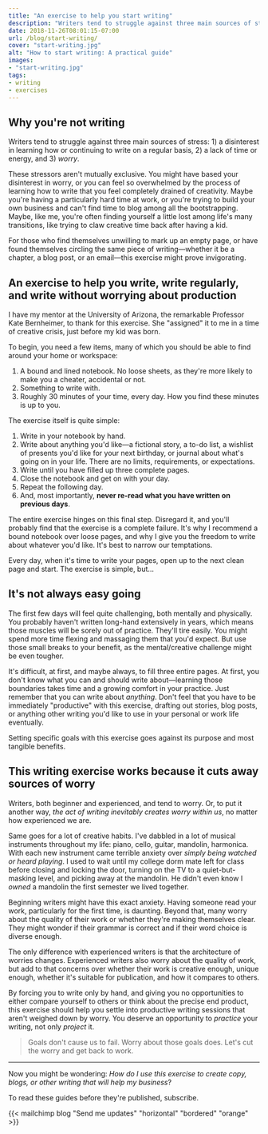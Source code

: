 ```yaml
---
title: "An exercise to help you start writing"
description: "Writers tend to struggle against three main sources of stress: 1) a disinterest in learning how or continuing to write on a regular basis, 2) a lack of time or energy, and 3) *worry*."
date: 2018-11-26T08:01:15-07:00
url: /blog/start-writing/
cover: "start-writing.jpg"
alt: "How to start writing: A practical guide"
images: 
- "start-writing.jpg"
tags: 
- writing
- exercises
---
```


## Why you're not writing

Writers tend to struggle against three main sources of stress: 1) a disinterest in learning how or continuing to write on a regular basis, 2) a lack of time or energy, and 3) *worry*.

These stressors aren't mutually exclusive. You might have based your disinterest in worry, or you can feel so overwhelmed by the process of learning how to write that you feel completely drained of creativity. Maybe you're having a particularly hard time at work, or you're trying to build your own business and can't find time to blog among all the bootstrapping. Maybe, like me, you're often finding yourself a little lost among life's many transitions, like trying to claw creative time back after having a kid.

For those who find themselves unwilling to mark up an empty page, or have found themselves circling the same piece of writing—whether it be a chapter, a blog post, or an email—this exercise might prove invigorating.


## An exercise to help you write, write regularly, and write without worrying about production

I have my mentor at the University of Arizona, the remarkable Professor Kate Bernheimer, to thank for this exercise. She "assigned" it to me in a time of creative crisis, just before my kid was born.

To begin, you need a few items, many of which you should be able to find around your home or workspace:

  1. A bound and lined notebook. No loose sheets, as they're more likely to make you a cheater, accidental or not.
  2. Something to write with.
  3. Roughly 30 minutes of your time, every day. How you find these minutes is up to you.

The exercise itself is quite simple:

  1. Write in your notebook by hand.
  2. Write about anything you'd like—a fictional story, a to-do list, a wishlist of presents you'd like for your next birthday, or journal about what's going on in your life. There are no limits, requirements, or expectations.
  3. Write until you have filled up three complete pages.
  4. Close the notebook and get on with your day.
  5. Repeat the following day.
  6. And, most importantly, **never re-read what you have written on previous days**.

The entire exercise hinges on this final step. Disregard it, and you'll probably find that the exercise is a complete failure. It's why I recommend a bound notebook over loose pages, and why I give you the freedom to write about whatever you'd like. It's best to narrow our temptations.

Every day, when it's time to write your pages, open up to the next clean page and start. The exercise is simple, but...


## It's not always easy going

The first few days will feel quite challenging, both mentally and physically. You probably haven't written long-hand extensively in years, which means those muscles will be sorely out of practice. They'll tire easily. You might spend more time flexing and massaging them that you'd expect. But use those small breaks to your benefit, as the mental/creative challenge might be even tougher.

It's difficult, at first, and maybe always, to fill three entire pages. At first, you don't know what you can and should write about—learning those boundaries takes time and a growing comfort in your practice. Just remember that you can write about *anything*. Don't feel that you have to be immediately "productive" with this exercise, drafting out stories, blog posts, or anything other writing you'd like to use in your personal or work life eventually.

Setting specific goals with this exercise goes against its purpose and most tangible benefits.


## This writing exercise works because it cuts away sources of worry

Writers, both beginner and experienced, and tend to worry. Or, to put it another way, *the act of writing inevitably creates worry within us*, no matter how experienced we are.

Same goes for a lot of creative habits. I've dabbled in a lot of musical instruments throughout my life: piano, cello, guitar, mandolin, harmonica. With each new instrument came terrible anxiety over *simply being watched or heard playing*. I used to wait until my college dorm mate left for class before closing and locking the door, turning on the TV to a quiet-but-masking level, and picking away at the mandolin. He didn't even know I *owned* a mandolin the first semester we lived together.

Beginning writers might have this exact anxiety. Having someone read your work, particularly for the first time, is daunting. Beyond that, many worry about the quality of their work or whether they're making themselves clear. They might wonder if their grammar is correct and if their word choice is diverse enough.

The only difference with experienced writers is that the architecture of worries changes. Experienced writers also worry about the quality of work, but add to that concerns over whether their work is creative enough, unique enough, whether it's suitable for publication, and how it compares to others.

By forcing you to write only by hand, and giving you no opportunities to either compare yourself to others or think about the precise end product, this exercise should help you settle into productive writing sessions that aren't weighed down by worry. You deserve an opportunity to *practice* your writing, not only *project* it.

> Goals don't cause us to fail. Worry about those goals does. Let's cut the worry and get back to work.

---

Now you might be wondering: *How do I use this exercise to create copy, blogs, or other writing that will help my business*?

To read these guides before they're published, subscribe.

{{< mailchimp blog "Send me updates" "horizontal" "bordered" "orange" >}}